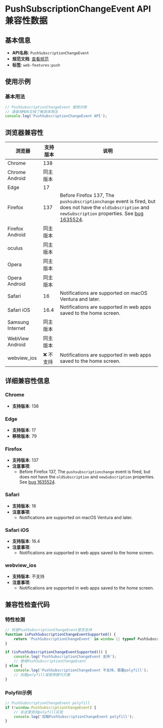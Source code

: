 # PushSubscriptionChangeEvent API 兼容性数据

## 基本信息

- **API名称**: `PushSubscriptionChangeEvent`
- **规范文档**: [查看规范](https://w3c.github.io/push-api/#pushsubscriptionchangeevent-interface)
- **标签**: `web-features:push`

## 使用示例

### 基本用法

```javascript
// PushSubscriptionChangeEvent 使用示例
// 请查阅MDN文档了解具体用法
console.log('PushSubscriptionChangeEvent API');
```

## 浏览器兼容性

| 浏览器 | 支持版本 | 说明 |
|--------|----------|------|
| Chrome | 138 |  |
| Chrome Android | 同主版本 |  |
| Edge | 17 |  |
| Firefox | 137 | Before Firefox 137, The `pushsubscriptionchange` event is fired, but does not have the `oldSubscription` and `newSubscription` properties. See [bug 1635524](https://bugzil.la/1635524). |
| Firefox Android | 同主版本 |  |
| oculus | 同主版本 |  |
| Opera | 同主版本 |  |
| Opera Android | 同主版本 |  |
| Safari | 16 | Notifications are supported on macOS Ventura and later. |
| Safari iOS | 16.4 | Notifications are supported in web apps saved to the home screen. |
| Samsung Internet | 同主版本 |  |
| WebView Android | 同主版本 |  |
| webview_ios | ❌ 不支持 | Notifications are supported in web apps saved to the home screen. |

## 详细兼容性信息

### Chrome

- **支持版本**: 138

### Edge

- **支持版本**: 17
- **移除版本**: 79

### Firefox

- **支持版本**: 137
- **注意事项**:
  - Before Firefox 137, The `pushsubscriptionchange` event is fired, but does not have the `oldSubscription` and `newSubscription` properties. See [bug 1635524](https://bugzil.la/1635524).

### Safari

- **支持版本**: 16
- **注意事项**:
  - Notifications are supported on macOS Ventura and later.

### Safari iOS

- **支持版本**: 16.4
- **注意事项**:
  - Notifications are supported in web apps saved to the home screen.

### webview_ios

- **支持版本**: 不支持
- **注意事项**:
  - Notifications are supported in web apps saved to the home screen.

## 兼容性检查代码

### 特性检测

```javascript
// 检查PushSubscriptionChangeEvent是否支持
function isPushSubscriptionChangeEventSupported() {
    return 'PushSubscriptionChangeEvent' in window || typeof PushSubscriptionChangeEvent !== 'undefined';
}

if (isPushSubscriptionChangeEventSupported()) {
    console.log('PushSubscriptionChangeEvent 支持');
    // 使用PushSubscriptionChangeEvent
} else {
    console.log('PushSubscriptionChangeEvent 不支持，需要polyfill');
    // 加载polyfill或使用替代方案
}
```

### Polyfill示例

```javascript
// PushSubscriptionChangeEvent polyfill
if (!window.PushSubscriptionChangeEvent) {
    // 在这里添加polyfill实现
    console.log('加载PushSubscriptionChangeEvent polyfill');
}
```

